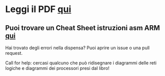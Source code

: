 # Leggi il PDF [qui](https://github.com/0x0f0f0f/appunti-ae-2019-arm/blob/master/main.pdf)


## Puoi trovare un Cheat Sheet istruzioni asm ARM [qui](https://github.com/oowekyala/arm-cheatsheet)

Hai trovato degli errori nella dispensa? Puoi aprire un issue o una pull request.

Call for help: cercasi qualcuno che può ridisegnare i diagrammi delle reti logiche e diagrammi dei processori presi dal libro!